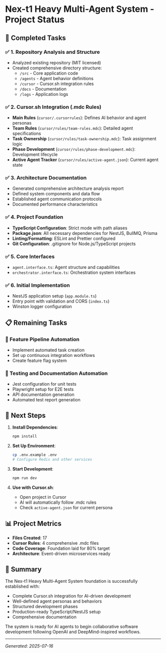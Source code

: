 # Nex-t1 Heavy Multi-Agent System - Project Status

## 🎯 Completed Tasks

### ✅ 1. Repository Analysis and Structure
- Analyzed existing repository (MIT licensed)
- Created comprehensive directory structure:
  - `/src` - Core application code
  - `/agents` - Agent behavior definitions
  - `/cursor` - Cursor.sh integration rules
  - `/docs` - Documentation
  - `/logs` - Application logs

### ✅ 2. Cursor.sh Integration (.mdc Rules)
- **Main Rules** (`cursor/.cursorrules`): Defines AI behavior and agent personas
- **Team Rules** (`cursor/rules/team-rules.mdc`): Detailed agent specifications
- **Task Ownership** (`cursor/rules/task-ownership.mdc`): Task assignment logic
- **Phase Development** (`cursor/rules/phase-development.mdc`): Development lifecycle
- **Active Agent Tracker** (`cursor/rules/active-agent.json`): Current agent state

### ✅ 3. Architecture Documentation
- Generated comprehensive architecture analysis report
- Defined system components and data flow
- Established agent communication protocols
- Documented performance characteristics

### ✅ 4. Project Foundation
- **TypeScript Configuration**: Strict mode with path aliases
- **Package.json**: All necessary dependencies for NestJS, BullMQ, Prisma
- **Linting/Formatting**: ESLint and Prettier configured
- **Git Configuration**: .gitignore for Node.js/TypeScript projects

### ✅ 5. Core Interfaces
- `agent.interface.ts`: Agent structure and capabilities
- `orchestrator.interface.ts`: Orchestration system interfaces

### ✅ 6. Initial Implementation
- NestJS application setup (`app.module.ts`)
- Entry point with validation and CORS (`index.ts`)
- Winston logger configuration

## 📋 Remaining Tasks

### 🔄 Feature Pipeline Automation
- Implement automated task creation
- Set up continuous integration workflows
- Create feature flag system

### 🔄 Testing and Documentation Automation
- Jest configuration for unit tests
- Playwright setup for E2E tests
- API documentation generation
- Automated test report generation

## 🚀 Next Steps

1. **Install Dependencies**:
   ```bash
   npm install
   ```

2. **Set Up Environment**:
   ```bash
   cp .env.example .env
   # Configure Redis and other services
   ```

3. **Start Development**:
   ```bash
   npm run dev
   ```

4. **Use with Cursor.sh**:
   - Open project in Cursor
   - AI will automatically follow .mdc rules
   - Check `active-agent.json` for current persona

## 📊 Project Metrics

- **Files Created**: 17
- **Cursor Rules**: 4 comprehensive .mdc files
- **Code Coverage**: Foundation laid for 80% target
- **Architecture**: Event-driven microservices ready

## 🎉 Summary

The Nex-t1 Heavy Multi-Agent System foundation is successfully established with:
- Complete Cursor.sh integration for AI-driven development
- Well-defined agent personas and behaviors
- Structured development phases
- Production-ready TypeScript/NestJS setup
- Comprehensive documentation

The system is ready for AI agents to begin collaborative software development following OpenAI and DeepMind-inspired workflows.

---
*Generated: 2025-07-16*